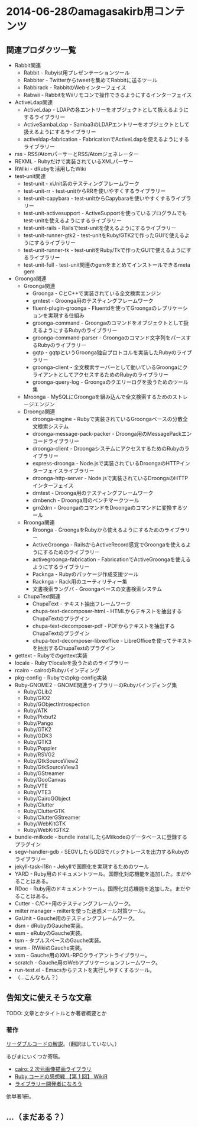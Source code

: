 # 2014-06-28のamagasakirb用コンテンツ

## 関連プロダクツ一覧

  * Rabbit関連
    * Rabbit - Rubyist用プレゼンテーションツール
    * Rabbiter - Twitterからtweetを集めてRabbitに送るツール
    * Rabbirack - RabbitのWebインターフェイス
    * Rabwii - RabbitをWiiリモコンで操作できるようにするインターフェイス
  * ActiveLdap関連
    * ActiveLdap - LDAPの各エントリーをオブジェクトとして扱えるようにするライブラリー
    * ActiveSambaLdap - Samba3のLDAPエントリーをオブジェクトとして扱えるようにするライブラリー
    * activeldap-fabrication - FabricationでActiveLdapを使えるようにするライブラリー
  * rss - RSS/AtomパーサーとRSS/Atomジェネレーター
  * REXML - Rubyだけで実装されているXMLパーサー
  * RWiki - dRubyを活用したWiki
  * test-unit関連
    * test-unit - xUnit系のテスティングフレームワーク
    * test-unit-rr - test-unitからRRを使いやすくするライブラリー
    * test-unit-capybara - test-unitからCapybaraを使いやすくするライブラリー
    * test-unit-activesupport - ActiveSupportを使っているプログラムでもtest-unitを使えるようにするライブラリー
    * test-unit-rails - Railsでtest-unitを使えるようにするライブラリー
    * test-unit-runner-gtk2 - test-unitをRuby/GTK2で作ったGUIで使えるようにするライブラリー
    * test-unit-runner-tk - test-unitをRuby/Tkで作ったGUIで使えるようにするライブラリー
    * test-unit-full - test-unit関連のgemをまとめてインストールできるmeta gem
  * Groonga関連
    * Groonga関連
      * Groonga - CとC++で実装されている全文検索エンジン
      * grntest - Groonga用のテスティングフレームワーク
      * fluent-plugin-groonga - Fluentdを使ってGroongaのレプリケーションを実現する仕組み
      * groonga-command - Groongaのコマンドをオブジェクトとして扱えるようにするRubyのライブラリー
      * groonga-command-parser - Groongaのコマンド文字列をパースするRubyのライブラリー
      * gqtp - gqtpというGroonga独自プロトコルを実装したRubyのライブラリー
      * groonga-client - 全文検索サーバーとして動いているGroongaにクライアントとしてアクセスするためのRubyのライブラリー
      * groonga-query-log - Groongaのクエリーログを扱うためのツール集
    * Mroonga - MySQLにGroongaを組み込んで全文検索するためのストレージエンジン
    * Droonga関連
      * droonga-engine - Rubyで実装されているGroongaベースの分散全文検索システム
      * droonga-message-pack-packer - Droonga用のMessagePackエンコードライブラリー
      * droonga-client - DroongaシステムにアクセスするためのRubyのライブラリー
      * express-droonga - Node.jsで実装されているDroongaのHTTPインターフェイスライブラリー
      * droonga-http-server - Node.jsで実装されているDroongaのHTTPインターフェイス
      * drntest - Droonga用のテスティングフレームワーク
      * drnbench - Droonga用のベンチマークツール
      * grn2drn - GroongaのコマンドをDroongaのコマンドに変換するツール
    * Rroonga関連
      * Rroonga - GroongaをRubyから使えるようにするためのライブラリー
      * ActiveGroonga - RailsからActiveRecord感覚でGroongaを使えるようにするためのライブラリー
      * activegroonga-fabrication - FabricationでActiveGroongaを使えるようにするライブラリー
      * Packnga - Rubyのパッケージ作成支援ツール
      * Racknga - Rack用のユーティリティー集
      * 文書検索ラングバ - Groongaベースの文書検索システム
    * ChupaText関連
      * ChupaText - テキスト抽出フレームワーク
      * chupa-text-decomposer-html - HTMLからテキストを抽出するChupaTextのプラグイン
      * chupa-text-decomposer-pdf - PDFからテキストを抽出するChupaTextのプラグイン
      * chupa-text-decomposer-libreoffice - LibreOfficeを使ってテキストを抽出するChupaTextのプラグイン
  * gettext - Rubyでのgettext実装
  * locale - Rubyでlocaleを扱うためのライブラリー
  * rcairo - cairoのRubyバインディング
  * pkg-config - Rubyでのpkg-config実装
  * Ruby-GNOME2 - GNOME関連ライブラリーのRubyバインディング集
    * Ruby/GLib2
    * Ruby/GIO2
    * Ruby/GObjectIntrospection
    * Ruby/ATK
    * Ruby/Pixbuf2
    * Ruby/Pango
    * Ruby/GTK2
    * Ruby/GDK3
    * Ruby/GTK3
    * Ruby/Poppler
    * Ruby/RSVG2
    * Ruby/GtkSourceView2
    * Ruby/GtkSourceView3
    * Ruby/GStreamer
    * Ruby/GooCanvas
    * Ruby/VTE
    * Ruby/VTE3
    * Ruby/CairoGObject
    * Ruby/Clutter
    * Ruby/ClutterGTK
    * Ruby/ClutterGStreamer
    * Ruby/WebKitGTK
    * Ruby/WebKitGTK2
  * bundle-milkode - bundle installしたらMilkodeのデータベースに登録するプラグイン
  * segv-handler-gdb - SEGVしたらGDBでバックトレースを出力するRubyのライブラリー
  * jekyll-task-i18n - Jekyllで国際化を実現するためのツール
  * YARD - Ruby用のドキュメントツール。国際化対応機能を追加した。まだやることはある。
  * RDoc - Ruby用のドキュメントツール。国際化対応機能を追加した。まだやることはある。
  * Cutter - C/C++用のテスティングフレームワーク。
  * milter manager - milterを使った迷惑メール対策ツール。
  * GaUnit - Gauche用のテスティングフレームワーク。
  * dsm - dRubyのGauche実装。
  * esm - eRubyのGauche実装。
  * tsm - タプルスペースのGauche実装。
  * wsm - RWikiのGauche実装。
  * xsm - Gauche用のXML-RPCクライアントライブラリー。
  * scratch - Gauche用のWebアプリケーションフレームワーク。
  * run-test.el - Emacsからテストを実行しやすくするツール。
  * （...こんなもん？）

## 告知文に使えそうな文章

TODO: 文章とかタイトルとか著者概要とか

### 著作

[リーダブルコードの解説](http://www.clear-code.com/blog/2012/6/11.html)。（翻訳はしていない。）

るびまにいくつか寄稿。

  * [cairo: 2 次元画像描画ライブラリ](http://magazine.rubyist.net/?0019-cairo)
  * [Ruby コードの感想戦 【第 1 回】 WikiR](http://magazine.rubyist.net/?0040-CodePostMortem)
  * [ライブラリー開発者になろう](http://magazine.rubyist.net/?0043-BeALibraryDeveloper)

他単著1冊。

## ...（まだある？）
